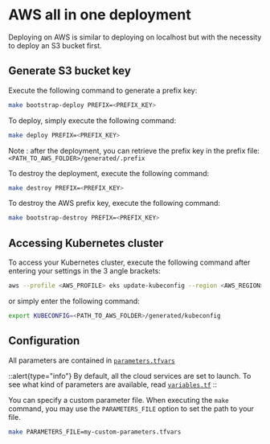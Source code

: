 # AWS all in one deployment

Deploying on AWS is similar to deploying on localhost but with the necessity to deploy an S3 bucket first.

## Generate S3 bucket key

Execute the following command to generate a prefix key:

```bash
make bootstrap-deploy PREFIX=<PREFIX_KEY>
```

To deploy, simply execute the following command:

```bash
make deploy PREFIX=<PREFIX_KEY>
```

Note : after the deployment, you can retrieve the prefix key in the prefix file: `<PATH_TO_AWS_FOLDER>/generated/.prefix`

To destroy the deployment, execute the following command:

```bash
make destroy PREFIX=<PREFIX_KEY>
```

To destroy the AWS prefix key, execute the following command:

```bash
make bootstrap-destroy PREFIX=<PREFIX_KEY>
```

## Accessing Kubernetes cluster

To access your Kubernetes cluster, execute the following command after entering your settings in the 3 angle brackets:

```bash
aws --profile <AWS_PROFILE>​ eks update-kubeconfig --region <AWS_REGION> --name <NAME_AWS_EKS>​
```

or simply enter the following command:

```bash
export KUBECONFIG=<PATH_TO_AWS_FOLDER>/generated/kubeconfig
```

## Configuration

All parameters are contained in [`parameters.tfvars`](https://github.com/aneoconsulting/ArmoniK/blob/main/infrastructure/quick-deploy/aws/all-in-one/parameters.tfvars)

::alert{type="info"}
By default, all the cloud services are set to launch. To see what kind of parameters are available, read [`variables.tf`](https://github.com/aneoconsulting/ArmoniK/blob/main/infrastructure/quick-deploy/aws/all-in-one/variables.tf)
::

You can specify a custom parameter file. When executing the `make` command, you may use the `PARAMETERS_FILE` option to set the path to your file.

```bash
make PARAMETERS_FILE=my-custom-parameters.tfvars
```
